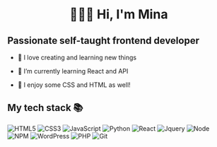 <h1 align="center">👩🏻‍💻 Hi, I'm Mina </h1>
<h2 align="cetner"> Passionate self-taught frontend developer </h2>



- 🍃 I love creating and learning new things 

- 📖 I’m currently learning React and API

- 🌸 I enjoy some CSS and HTML as well!  

<h2> My tech stack 📚 </h2>

![HTML5](https://img.shields.io/badge/-HTML5-F05032?style=for-the-badge&logo=html5&logoColor=ffffff)
![CSS3](https://img.shields.io/badge/-CSS3-007ACC?style=for-the-badge&logo=css3)
![JavaScript](https://img.shields.io/badge/-JavaScript-%23F7DF1C?style=for-the-badge&logo=javascript&logoColor=000000&labelColor=%23F7DF1C&color=%23FFCE5A)
![Python](https://img.shields.io/badge/-Python-3776AB?style=for-the-badge&logo=Python&logoColor=3776AB)
![React](https://img.shields.io/badge/-React-222222?style=for-the-badge&logo=react)
![Jquery](https://img.shields.io/badge/-Jquery-0769AD?style=for-the-badge&logo=jQuery&logoColor=0769AD)
![Node](https://img.shields.io/badge/-Nodejs-43853d?style=for-the-badge&logo=Node.js&logoColor=white)
![NPM](https://img.shields.io/badge/-NPM-CB3837?style=for-the-badge&logo=npm&logoColor=CB3837)
![WordPress](https://img.shields.io/badge/-WordPress-21759B?style=for-the-badge&logo=WordPress&logoColor=21759B)
![PHP](https://img.shields.io/badge/-PHP-777BB4?style=for-the-badge&logo=PHP&logoColor=777BB4)
![Git](https://img.shields.io/badge/-Git-F05032?style=for-the-badge&logo=git&logoColor=ffffff)

<br/>
